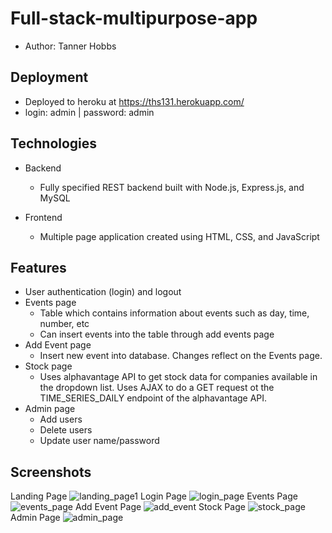 # Full-stack-multipurpose-app
* Author: Tanner Hobbs
## Deployment
  - Deployed to heroku at <https://ths131.herokuapp.com/>
  - login: admin | password: admin

## Technologies
- Backend
  - Fully specified REST backend built with Node.js, Express.js, and MySQL
  
- Frontend
  - Multiple page application created using HTML, CSS, and JavaScript
  
## Features
  - User authentication (login) and logout
  - Events page
    - Table which contains information about events such as day, time, number, etc
    - Can insert events into the table through add events page
  - Add Event page
    - Insert new event into database. Changes reflect on the Events page.
  - Stock page
    - Uses alphavantage API to get stock data for companies available in the dropdown list. Uses AJAX to do a GET request ot the TIME_SERIES_DAILY endpoint of the alphavantage API.
  - Admin page
    - Add users
    - Delete users
    - Update user name/password
    
## Screenshots
Landing Page
![landing_page1](https://user-images.githubusercontent.com/60115853/111186822-62cfe800-8581-11eb-8d1e-c558122e8e97.png)
Login Page
![login_page](https://user-images.githubusercontent.com/60115853/111186906-78dda880-8581-11eb-870a-b2a51d5422fd.png)
Events Page
![events_page](https://user-images.githubusercontent.com/60115853/111186953-85fa9780-8581-11eb-97b4-ebe254bfee00.png)
Add Event Page
![add_event](https://user-images.githubusercontent.com/60115853/111186981-8eeb6900-8581-11eb-9e6d-b5e7084e7a17.png)
Stock Page
![stock_page](https://user-images.githubusercontent.com/60115853/111187023-990d6780-8581-11eb-8ae9-7162e99896ed.png)
Admin Page
![admin_page](https://user-images.githubusercontent.com/60115853/111187092-a9bddd80-8581-11eb-98e0-fe7dbc21be64.png)
